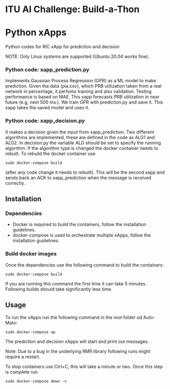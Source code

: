 # ITU AI Challenge: Build-a-Thon

# Python xApps
Python codes  for RIC xApp for prediction and decision

NOTE: Only Linux systems are supported (Ubuntu 20.04 works fine).

### Python code: xapp_prediction.py 

Implements Gaussian Process Regression (GPR) as a ML model to make prediction. Given tha data (pla.csv), which PRB utilization taken from a real network in percentage, it perfoms training and also validation. Testing performance is based on MAE. This xapp forecasts PRB utilization in near future (e.g, next 500 ms.). We train GPR with prediction.py and save it. This xapp takes the saved model and uses it. 

### Python code: xapp_decision.py 

It makes a decision given the input from xapp_prediction. Two different algorithms are implemented, these are defined in the code as ALG1 and ALG2. In decision.py the variable ALG should be set to specify the running algorithm. If the algorithm type is changed the docker container needs to rebuilt. To rebuild the docker container use
```
sudo docker-compose build
```
(after any code change it needs to rebuilt). This will be the second xapp and sends back an ACK to xapp_prediction when the message is received correctly. 

## Installation

### Dependencies
- Docker is required to build the containers, follow the installation guidelines.
- docker-compose is used to orchestrate multiple xApps, follow the installation guidelines.

### Build docker images
Once the dependencies use the following command to build the containers:
```
sudo docker-compose build
```
If you are running this command the first time it can take 5 minutes. Following builds should take significantly less time.

## Usage
To run the xApps run the following command in the root folder od Auto-Mato:
```
sudo docker-compose up
```
The prediction and decision xApps will start and print out messages.

Note: Due to a bug in the underlying RMR library following runs might require a restart.

To stop containers use Ctrl+C, this will take a minute or two. Once this step is complete run
```
sudo docker-compose down -v
```
